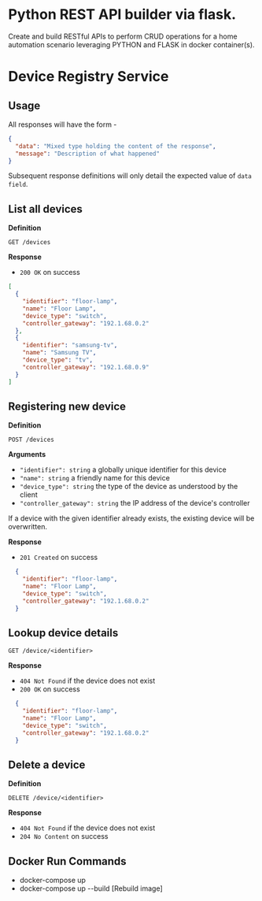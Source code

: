# Python REST API builder via flask.
Create and build RESTful APIs to perform CRUD operations for a home automation scenario leveraging PYTHON and FLASK in docker container(s).


# Device Registry Service

## Usage

All responses will have the form -
```json
{
  "data": "Mixed type holding the content of the response",
  "message": "Description of what happened"
}
```
Subsequent response definitions will only detail the expected value of `data field`.

## List all devices

**Definition**

`GET /devices`

**Response**

- `200 OK` on success
```json
[
  {
    "identifier": "floor-lamp",
    "name": "Floor Lamp",
    "device_type": "switch",
    "controller_gateway": "192.1.68.0.2"
  },
  {
    "identifier": "samsung-tv",
    "name": "Samsung TV",
    "device_type": "tv",
    "controller_gateway": "192.1.68.0.9"
  } 
]
```

## Registering new device

**Definition**

`POST /devices`

**Arguments**

- `"identifier": string` a globally unique identifier for this device
- `"name": string` a friendly name for this device
- `"device_type": string` the type of the device as understood by the client
- `"controller_gateway": string` the IP address of the device's controller

If a device with the given identifier already exists, the existing device will be overwritten.

**Response**

- `201 Created` on success

```json
  {
    "identifier": "floor-lamp",
    "name": "Floor Lamp",
    "device_type": "switch",
    "controller_gateway": "192.1.68.0.2"
  }
```

## Lookup device details

`GET /device/<identifier>`

**Response**

- `404 Not Found` if the device does not exist
- `200 OK` on success

```json
  {
    "identifier": "floor-lamp",
    "name": "Floor Lamp",
    "device_type": "switch",
    "controller_gateway": "192.1.68.0.2"
  }
```

## Delete a device

**Definition**

`DELETE /device/<identifier>`

**Response**

- `404 Not Found` if the device does not exist
- `204 No Content` on success

## Docker Run Commands

- docker-compose up
- docker-compose up --build [Rebuild image]
